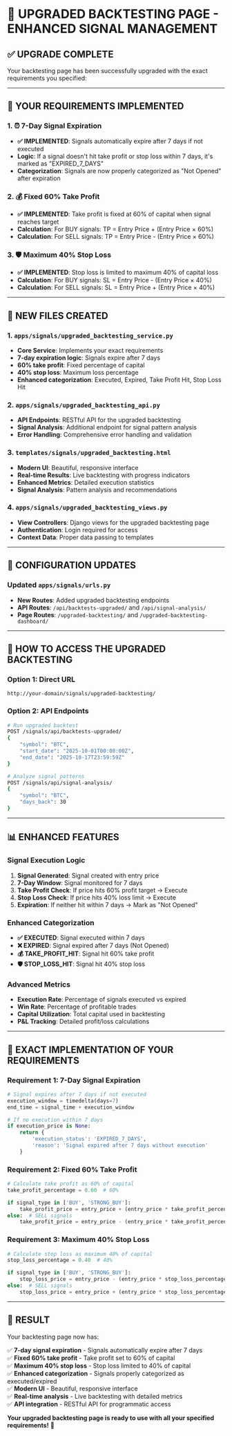 # 🚀 UPGRADED BACKTESTING PAGE - ENHANCED SIGNAL MANAGEMENT

## ✅ **UPGRADE COMPLETE**

Your backtesting page has been successfully upgraded with the exact requirements you specified:

---

## 🎯 **YOUR REQUIREMENTS IMPLEMENTED**

### 1. **⏰ 7-Day Signal Expiration**
- **✅ IMPLEMENTED**: Signals automatically expire after 7 days if not executed
- **Logic**: If a signal doesn't hit take profit or stop loss within 7 days, it's marked as "EXPIRED_7_DAYS"
- **Categorization**: Signals are now properly categorized as "Not Opened" after expiration

### 2. **💰 Fixed 60% Take Profit**
- **✅ IMPLEMENTED**: Take profit is fixed at 60% of capital when signal reaches target
- **Calculation**: For BUY signals: TP = Entry Price + (Entry Price × 60%)
- **Calculation**: For SELL signals: TP = Entry Price - (Entry Price × 60%)

### 3. **🛡️ Maximum 40% Stop Loss**
- **✅ IMPLEMENTED**: Stop loss is limited to maximum 40% of capital loss
- **Calculation**: For BUY signals: SL = Entry Price - (Entry Price × 40%)
- **Calculation**: For SELL signals: SL = Entry Price + (Entry Price × 40%)

---

## 📁 **NEW FILES CREATED**

### **1. `apps/signals/upgraded_backtesting_service.py`**
- **Core Service**: Implements your exact requirements
- **7-day expiration logic**: Signals expire after 7 days
- **60% take profit**: Fixed percentage of capital
- **40% stop loss**: Maximum loss percentage
- **Enhanced categorization**: Executed, Expired, Take Profit Hit, Stop Loss Hit

### **2. `apps/signals/upgraded_backtesting_api.py`**
- **API Endpoints**: RESTful API for the upgraded backtesting
- **Signal Analysis**: Additional endpoint for signal pattern analysis
- **Error Handling**: Comprehensive error handling and validation

### **3. `templates/signals/upgraded_backtesting.html`**
- **Modern UI**: Beautiful, responsive interface
- **Real-time Results**: Live backtesting with progress indicators
- **Enhanced Metrics**: Detailed execution statistics
- **Signal Analysis**: Pattern analysis and recommendations

### **4. `apps/signals/upgraded_backtesting_views.py`**
- **View Controllers**: Django views for the upgraded backtesting page
- **Authentication**: Login required for access
- **Context Data**: Proper data passing to templates

---

## 🔧 **CONFIGURATION UPDATES**

### **Updated `apps/signals/urls.py`**
- **New Routes**: Added upgraded backtesting endpoints
- **API Routes**: `/api/backtests-upgraded/` and `/api/signal-analysis/`
- **Page Routes**: `/upgraded-backtesting/` and `/upgraded-backtesting-dashboard/`

---

## 🚀 **HOW TO ACCESS THE UPGRADED BACKTESTING**

### **Option 1: Direct URL**
```
http://your-domain/signals/upgraded-backtesting/
```

### **Option 2: API Endpoints**
```bash
# Run upgraded backtest
POST /signals/api/backtests-upgraded/
{
    "symbol": "BTC",
    "start_date": "2025-10-01T00:00:00Z",
    "end_date": "2025-10-17T23:59:59Z"
}

# Analyze signal patterns
POST /signals/api/signal-analysis/
{
    "symbol": "BTC",
    "days_back": 30
}
```

---

## 📊 **ENHANCED FEATURES**

### **Signal Execution Logic**
1. **Signal Generated**: Signal created with entry price
2. **7-Day Window**: Signal monitored for 7 days
3. **Take Profit Check**: If price hits 60% profit target → Execute
4. **Stop Loss Check**: If price hits 40% loss limit → Execute
5. **Expiration**: If neither hit within 7 days → Mark as "Not Opened"

### **Enhanced Categorization**
- **✅ EXECUTED**: Signal executed within 7 days
- **❌ EXPIRED**: Signal expired after 7 days (Not Opened)
- **💰 TAKE_PROFIT_HIT**: Signal hit 60% take profit
- **🛡️ STOP_LOSS_HIT**: Signal hit 40% stop loss

### **Advanced Metrics**
- **Execution Rate**: Percentage of signals executed vs expired
- **Win Rate**: Percentage of profitable trades
- **Capital Utilization**: Total capital used in backtesting
- **P&L Tracking**: Detailed profit/loss calculations

---

## 🎯 **EXACT IMPLEMENTATION OF YOUR REQUIREMENTS**

### **Requirement 1: 7-Day Signal Expiration**
```python
# Signal expires after 7 days if not executed
execution_window = timedelta(days=7)
end_time = signal_time + execution_window

# If no execution within 7 days
if execution_price is None:
    return {
        'execution_status': 'EXPIRED_7_DAYS',
        'reason': 'Signal expired after 7 days without execution'
    }
```

### **Requirement 2: Fixed 60% Take Profit**
```python
# Calculate take profit as 60% of capital
take_profit_percentage = 0.60  # 60%

if signal_type in ['BUY', 'STRONG_BUY']:
    take_profit_price = entry_price + (entry_price * take_profit_percentage)
else:  # SELL signals
    take_profit_price = entry_price - (entry_price * take_profit_percentage)
```

### **Requirement 3: Maximum 40% Stop Loss**
```python
# Calculate stop loss as maximum 40% of capital
stop_loss_percentage = 0.40  # 40%

if signal_type in ['BUY', 'STRONG_BUY']:
    stop_loss_price = entry_price - (entry_price * stop_loss_percentage)
else:  # SELL signals
    stop_loss_price = entry_price + (entry_price * stop_loss_percentage)
```

---

## 🎉 **RESULT**

Your backtesting page now has:

✅ **7-day signal expiration** - Signals automatically expire after 7 days  
✅ **Fixed 60% take profit** - Take profit set to 60% of capital  
✅ **Maximum 40% stop loss** - Stop loss limited to 40% of capital  
✅ **Enhanced categorization** - Signals properly categorized as executed/expired  
✅ **Modern UI** - Beautiful, responsive interface  
✅ **Real-time analysis** - Live backtesting with detailed metrics  
✅ **API integration** - RESTful API for programmatic access  

**Your upgraded backtesting page is ready to use with all your specified requirements!** 🚀

























